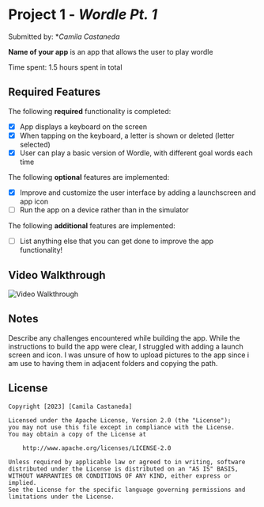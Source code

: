 # Project 1 - *Wordle Pt. 1*

Submitted by: **Camila Castaneda*

**Name of your app** is an app that allows the user to play wordle

Time spent: 1.5 hours spent in total

## Required Features

The following **required** functionality is completed:

- [X] App displays a keyboard on the screen
- [X] When tapping on the keyboard, a letter is shown or deleted (letter selected)
- [X] User can play a basic version of Wordle, with different goal words each time

The following **optional** features are implemented:

- [X] Improve and customize the user interface by adding a launchscreen and app icon
- [ ] Run the app on a device rather than in the simulator

The following **additional** features are implemented:

- [ ] List anything else that you can get done to improve the app functionality!

## Video Walkthrough

<img src='https://i.imgur.com/5ZkwvsG.gif' title='Video Walkthrough' width='' alt='Video Walkthrough' />


## Notes

Describe any challenges encountered while building the app.
While the instructions to build the app were clear, I struggled with adding a launch screen and icon. I was unsure of how to upload pictures to the app since i am use to having them in adjacent folders and copying the path.

## License

    Copyright [2023] [Camila Castaneda]

    Licensed under the Apache License, Version 2.0 (the "License");
    you may not use this file except in compliance with the License.
    You may obtain a copy of the License at

        http://www.apache.org/licenses/LICENSE-2.0

    Unless required by applicable law or agreed to in writing, software
    distributed under the License is distributed on an "AS IS" BASIS,
    WITHOUT WARRANTIES OR CONDITIONS OF ANY KIND, either express or implied.
    See the License for the specific language governing permissions and
    limitations under the License.
